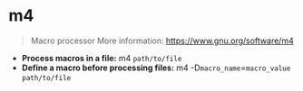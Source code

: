 # m4
> Macro processor
> More information: <https://www.gnu.org/software/m4>
- **Process macros in a file:**
m4 `path/to/file`
- **Define a macro before processing files:**
m4 -D`macro_name`=`macro_value` `path/to/file`
